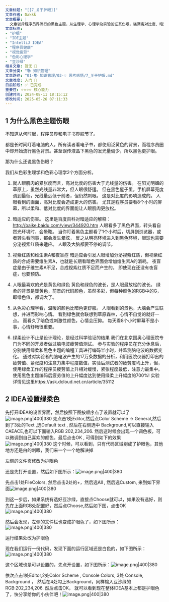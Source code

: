 ```yaml
---
文章标题: "[[7_关于护眼]]" 
文章作者: Dakkk
文章概要: |
  文章驳斥程序员界流行的黑色主题，从生理学、心理学及实验论证其伤眼，强调高对比度、暗适应和维生素A消耗危害。推荐柔和的豆沙绿主题，认为其更护眼并改善心情。后半部分详细指导了如何在IntelliJ IDEA中设置豆沙绿背景色以保护视力。
文章标签:
- "护眼"
- "IDE主题"
- "IntelliJ IDEA"
- "程序员健康"
- "视觉疲劳"
- "色彩心理学"
- "豆沙绿"
相关文章: 暂无 🤷
文章分类: "📚 知识管理"
文章路径: "01-📚 知识管理/03-💡 思考感悟/7_关于护眼.md"
文章难度: 入门 🌱
目前阶段: ✅ 已完成
重要性: ⭐⭐⭐⭐ 核心能力
创建时间: 2024-08-11 18:15:12
修改时间: 2025-05-26 07:11:33
---
```


## 1 为什么黑色主题伤眼

不知道从何时起，程序员界和电子书界脱节了。

都是长时间盯着电脑的人，所有读者看电子书，都使用泛黄色的背景，而程序员圈中却开始流行黑色背景。甚至误传液晶下黑色的发光量偏少，所以黑色更护眼。

那为什么还说黑色伤眼？

我们从色彩生理学和色彩心理学2个方面分析。

1. 就人眼肌肉的紧张度而言，高对比度的伤害大于光线量的伤害。 在阳光明媚的草原上，虽然光线量非常大，但人眼很舒适。 但在黑色屋子里，手机屏幕亮度调到最低，光线量远低于前者，但仍然刺眼。 这是对比度的影响造成的。 人眼看到的画面，高对比度会造成更大的伤害。 尤其是程序员要看8个小时的屏幕，所以柔和、低对比度的界面能让人眼肌肉更放松。

2. 暗适应的伤害。 这里是百度百科对暗适应的解释：http://baike.baidu.com/view/344920.htm 人眼看多了黑色界面，转头看自然光环境时，会晕眩。 当你盯着黑色主题看了1个小时后，切屏到浏览器，或者转头看同事，都会发生晕眩， 反之从明亮环境进入到黑色环境，眼球也需要分泌视紫红质来适应。 人眼及大脑都要不停的调节。

3. 视紫红质和维生素A和夜盲症 暗适应会引发人眼增加分泌视紫红质，但视紫红质的合成需要维生素A，也就是长期看暗色界面会增加维生素A的消耗。 夜盲症是由于维生素A不足，合成视紫红质不足而产生的。 即使现在还没有夜盲症，也要预防。

4. 人眼最喜欢的光是黄色和绿色 黄色和绿色的波长，是人眼最放松的波长。 绿柔的背景是暖黄色，前景的代码颜色，虽然多彩，但每种颜色的RGB中的G，即绿色值，都调大了。

5. 从色彩心理学看，温暖的颜色比暗色更舒服。 人眼看到的景色，大脑会产生联想，并进而影响心情。 看到绿色就会联想到草原森林，心情不自觉的就好一点。 而看久了暗色或刺激性颜色，心情会压抑。 每天看8个小时屏幕不是小事，心情舒畅很重要。

6. 绿柔设计不止是设计理论，是经过科学验证的结果 我们在北京国奥心理医院专门为不同的开发者做过脑电波疲劳值测试。 参与实验的程序员在充分休息后，分别使用绿柔和黑色主题的编程工具进行编码半小时，并监测脑电波的数据变化。 通过对实验者的脑电波产生的17万条数据的分析，利用医院仪器打印出的疲劳值、紧张度和注意力集中程度数值，实验后测试者的疲劳度均上升，但， 使用绿柔工作的程序员疲劳值上升相对缓慢，紧张程度最低，注意力最集中。 使用黑色主题编码后疲劳值的上升幅度达到使用绿柔上升幅度的700%! 实验详情见这里https://ask.dcloud.net.cn/article/35112

## 2 IDEA设置绿柔色

先打开IDEA的设置界面，然后按照下图按顺序点了设置就可以了![image.png|400|380](https://my-obsidian-image.oss-cn-guangzhou.aliyuncs.com/2024/04/ce6259a1f9f9b4e27882d429ecdbcab0.png)
先点击1处Editor,然后点Color Scheme -> General,然后到了3处的Text ,选Default text , 然后在右侧选中 Background,可以直接输入CAEACE,也可以下面输入RGB 202,234,206. 然后这时候会出现一个调色板，可以微调到自己喜欢的颜色。最后点击OK , 可得到如下的效果![image.png|400|380](https://my-obsidian-image.oss-cn-guangzhou.aliyuncs.com/2024/04/d0405a0780b78750064941f99dd59471.png)
这个时候，可以看到，只有代码区域别成了护眼色，其他地方还是白的刺眼，我们来一个一个地解决掉

左侧的文件页修改为护眼色

还是先打开设置，然后如下图所示：![image.png|400|380](https://my-obsidian-image.oss-cn-guangzhou.aliyuncs.com/2024/04/d0608943cdc9593f2b006dc70683957f.png)



先点击1处FileColors, 然后点击2处的+，然后选All , 然后选Custom, 来到如下界面![image.png|400|380](https://my-obsidian-image.oss-cn-guangzhou.aliyuncs.com/2024/04/abd0f37ad2eccd9ff0c085c0fbd7109d.png)


到这一步后，如果系统有选好豆沙绿，直接点Choose就可以，如果没有选好，则先在上面RGB处配置好，然后点Choose,然后如下图，点击OK![image.png|400|380](https://my-obsidian-image.oss-cn-guangzhou.aliyuncs.com/2024/04/7e4967000c7a05513eb51cce2b2413ca.png)


然后会发现，左侧的文件栏也变成护眼色了，如下图所示：![image.png|400|380](https://my-obsidian-image.oss-cn-guangzhou.aliyuncs.com/2024/04/a5e1025db57839c34a4a7bd52ce98c48.png)


运行结果处改为护眼色

现在我们运行一份代码，发现下面的运行区域还是白色的，如下图所示：![image.png|400|380](https://my-obsidian-image.oss-cn-guangzhou.aliyuncs.com/2024/04/42f67cf64a1f14945745b9acb72a2602.png)


这个区域也是可以设置的，先点开设置，如下图所示：![image.png|400|380](https://my-obsidian-image.oss-cn-guangzhou.aliyuncs.com/2024/04/762339fcb110bc61d05278b2fb6501e7.png)


依次点击1处Editor,2处Color Scheme , Console Colors, 3处 Console, Background ， 然后在4处勾上Background，同样输入豆沙绿的RGB:202,234,206. 然后点击OK， 就可以看到现在整体IDEA基本上都是护眼色了，快分享给你的小伙伴吧！![image.png|400|380](https://my-obsidian-image.oss-cn-guangzhou.aliyuncs.com/2024/04/80e860b840368a412e764a590cb856a8.png)
